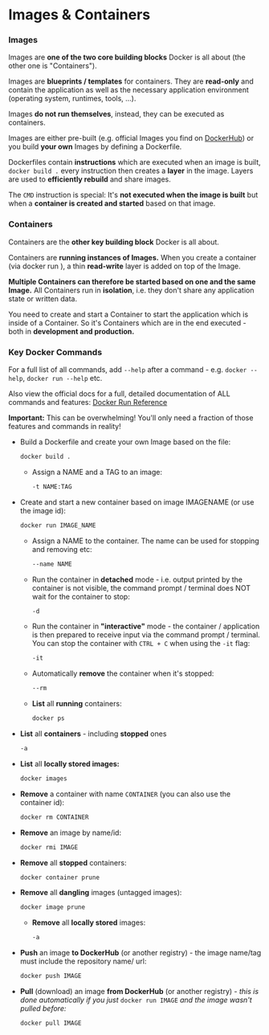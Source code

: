 # Images & Containers
### Images

Images are **one of the two core building blocks** Docker is all about (the other one is "Containers").

Images are **blueprints / templates** for containers. They are **read-only** and contain the
application as well as the necessary application environment (operating system, runtimes, tools, ...).

Images **do not run themselves**, instead, they can be executed as containers.

Images are either pre-built (e.g. official Images you find on [DockerHub][dockerhub]) or you build **your own** Images by defining a Dockerfile.

Dockerfiles contain **instructions** which are executed when an image is built, ```docker build .``` every instruction then creates a **layer** in the image. Layers are used to **efficiently rebuild** and share images.

The ```CMD``` instruction is special: It's **not executed when the image is built** but when a **container is created and started** based on that image.

### Containers

Containers are the **other key building block** Docker is all about.

Containers are **running instances of Images.** When you create a container (via docker run ), a thin **read-write** layer is added on top of the Image.

**Multiple Containers can therefore be started based on one and the same Image.** All
Containers run in **isolation**, i.e. they don't share any application state or written data.

You need to create and start a Container to start the application which is inside of a Container. So it's Containers which are in the end executed - both in **development and production.**

### Key Docker Commands

For a full list of all commands, add ```--help``` after a command - e.g. ```docker --help```, ```docker run --help``` etc.

Also view the official docs for a full, detailed documentation of ALL commands and features: [Docker Run Reference][drr]

**Important:** This can be overwhelming! You'll only need a fraction of those features and
commands in reality!

- Build a Dockerfile and create your own Image based on the file:

  ```sh
  docker build . 
  ```

  - Assign a NAME and a TAG to an image:

    ```sh
    -t NAME:TAG  
    ```

- Create and start a new container based on image IMAGENAME (or use the image id):

  ```sh
  docker run IMAGE_NAME
  ```

  - Assign a NAME to the container. The name can be used for stopping and removing etc:

    ```sh
    --name NAME
    ```

  - Run the container in **detached** mode - i.e. output printed by the container is not visible, the command prompt / terminal does NOT wait for the container to stop:

    ```sh
    -d
    ```

  - Run the container in **"interactive"** mode - the container / application is then prepared to receive input via the command prompt / terminal. You can stop the container with ```CTRL + C```  when using the ```-it``` flag:

    ```sh
    -it
    ```

  - Automatically **remove** the container when it's stopped:

    ```sh
    --rm
    ```

  - **List** all **running** containers:

    ```sh
    docker ps
    ```

- **List** all **containers** - including **stopped** ones

  ```sh
  -a
  ```

- **List** all **locally stored images:**

  ```sh
  docker images
  ```

- **Remove** a container with name ```CONTAINER``` (you can also use the container id):

  ```sh
  docker rm CONTAINER
  ```

- **Remove** an image by name/id:

  ```sh
  docker rmi IMAGE
  ```

- **Remove** all **stopped** containers:

  ```sh
  docker container prune
  ```

- **Remove** all **dangling** images (untagged images):

  ```sh
  docker image prune
  ```

  - **Remove** all **locally stored** images:

    ```sh
    -a
    ```

- **Push** an image **to DockerHub** (or another registry) - the image name/tag must include the repository name/ url:

  ```sh
  docker push IMAGE
  ```

- **Pull** (download) an image **from DockerHub** (or another registry) - _this is done automatically if you just_ ```docker run IMAGE``` _and the image wasn't pulled before:_

  ```sh
  docker pull IMAGE
  ```

<!-- Identifiers, in alphabetical order -->
[dockerhub]:https://hub.docker.com/
[drr]:https://docs.docker.com/engine/reference/run/
